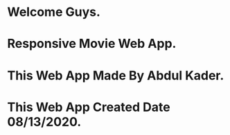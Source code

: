 # Welcome Guys.

# Responsive Movie Web App.

# This Web App Made By Abdul Kader.

# This Web App Created Date 08/13/2020.
